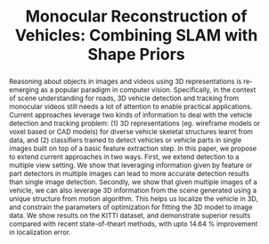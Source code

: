 ---
layout: project-page-new
title: "Monocular Reconstruction of Vehicles: Combining SLAM with Shape Priors"
authors:
  - name: Falak Chhaya
    sup: 1
  - name: Dinesh Reddy
    sup: 1
  - name: Sarthak Upadhyay
    sup: 1
  - name: Visesh Chari
    sup: 1
  - name: M. Zeeshan Zia
    sup: 2
  - name: K. Madhava Krishna
    sup: 1
affiliations:
  - name: IIIT Hyderabad, India
    link: https://robotics.iiit.ac.in
    sup: 1
  - name: Retrocausal, Inc
    link: #
    sup: 2
permalink: /publications/2016/Chhaya_Monocular-Reconstruction/
abstract: "Reasoning about objects in images and videos using 3D representations is re-emerging as a popular paradigm in computer vision. Specifically, in the context of scene understanding for roads, 3D vehicle detection and tracking from monocular videos still needs a lot of attention to enable practical applications. Current approaches leverage two kinds of information to deal with the vehicle detection and tracking problem: (1) 3D representations (eg. wireframe models or voxel based or CAD models) for diverse vehicle skeletal structures learnt from data, and (2) classifiers trained to detect vehicles or vehicle parts in single images built on top of a basic feature extraction step.
In this paper, we propose to extend current approaches in two ways. First, we extend detection to a multiple view setting. We show that leveraging information given by feature or part detectors in multiple images can lead to more accurate detection results than single image detection. Secondly, we show that given multiple images of a vehicle, we can also leverage 3D information from the scene generated using a unique structure from motion algorithm. This helps us localize the vehicle in 3D,
and constrain the parameters of optimization for fitting the 3D model to image data. We show results on the KITTI dataset, and demonstrate superior results compared with recent state-of-theart methods, with upto 14.64 % improvement in localization error."
paper: https://robotics.iiit.ac.in/uploads/Main/Publications/Falak_etal_ICRA16.pdf
video: https://robotics.iiit.ac.in/videos/publications/Falak_etal_ICRA16.mp4
# iframe: https://www.youtube.com/embed/jhjskX4FQwA

---